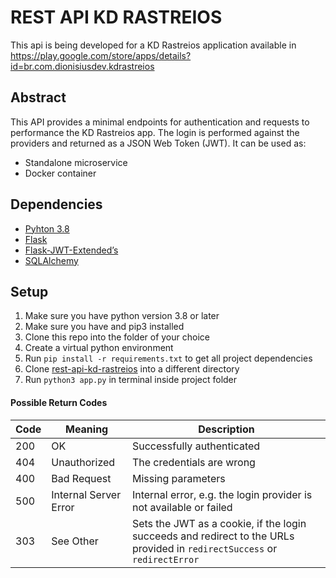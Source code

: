 # REST API KD RASTREIOS

This api is being developed for a KD Rastreios application available in https://play.google.com/store/apps/details?id=br.com.dionisiusdev.kdrastreios


## Abstract
This API provides a minimal endpoints for authentication and requests to performance the KD Rastreios app. The login is performed against the providers and returned as a JSON Web Token (JWT).
It can be used as:

* Standalone microservice
* Docker container

## Dependencies
* [Pyhton 3.8](https://www.python.org/downloads/release/python-380/)
* [Flask](https://flask.palletsprojects.com/en/1.1.x/)
* [Flask-JWT-Extended’s](https://flask-jwt-extended.readthedocs.io/en/stable/)
* [SQLAlchemy](https://docs.sqlalchemy.org/en/14/)
  

## Setup
1. Make sure you have python version 3.8 or later 
2. Make sure you have and pip3 installed
3. Clone this repo into the folder of your choice
4. Create a virtual python environment
5. Run `pip install -r requirements.txt` to get all project dependencies
6. Clone [rest-api-kd-rastreios](https://github.com/lismaroliveira1/rest_api_KD_Rastreios.git) into a different directory
7. Run `python3 app.py` in terminal inside project folder
   


#### Possible Return Codes

| Code | Meaning               | Description                                                                                                               |
|------| ----------------------|---------------------------------------------------------------------------------------------------------------------------|
| 200  | OK                    | Successfully authenticated                                                                                                |
| 404  | Unauthorized          | The credentials are wrong                                                                                                 |
| 400  | Bad Request           | Missing parameters                                                                                                        |
| 500  | Internal Server Error | Internal error, e.g. the login provider is not available or failed                                                        |
| 303  | See Other             | Sets the JWT as a cookie, if the login succeeds and redirect to the URLs provided in `redirectSuccess` or `redirectError` |



